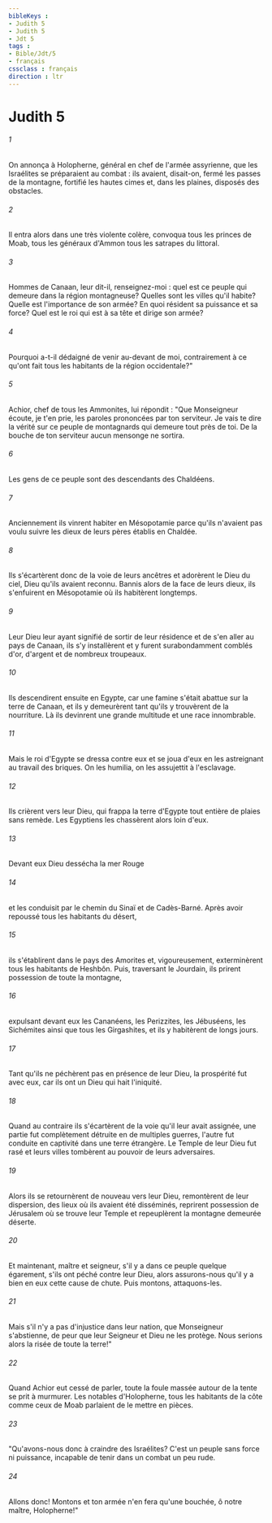 ```yaml
---
bibleKeys : 
- Judith 5
- Judith 5
- Jdt 5
tags : 
- Bible/Jdt/5
- français
cssclass : français
direction : ltr
---
```


# Judith 5

###### 1
On annonça à Holopherne, général en chef de l'armée assyrienne, que les Israélites se préparaient au combat : ils avaient, disait-on, fermé les passes de la montagne, fortifié les hautes cimes et, dans les plaines, disposés des obstacles.
###### 2
Il entra alors dans une très violente colère, convoqua tous les princes de Moab, tous les généraux d'Ammon tous les satrapes du littoral.
###### 3
Hommes de Canaan, leur dit-il, renseignez-moi : quel est ce peuple qui demeure dans la région montagneuse? Quelles sont les villes qu'il habite? Quelle est l'importance de son armée? En quoi résident sa puissance et sa force? Quel est le roi qui est à sa tête et dirige son armée?
###### 4
Pourquoi a-t-il dédaigné de venir au-devant de moi, contrairement à ce qu'ont fait tous les habitants de la région occidentale?"
###### 5
Achior, chef de tous les Ammonites, lui répondit : "Que Monseigneur écoute, je t'en prie, les paroles prononcées par ton serviteur. Je vais te dire la vérité sur ce peuple de montagnards qui demeure tout près de toi. De la bouche de ton serviteur aucun mensonge ne sortira.
###### 6
Les gens de ce peuple sont des descendants des Chaldéens.
###### 7
Anciennement ils vinrent habiter en Mésopotamie parce qu'ils n'avaient pas voulu suivre les dieux de leurs pères établis en Chaldée.
###### 8
Ils s'écartèrent donc de la voie de leurs ancêtres et adorèrent le Dieu du ciel, Dieu qu'ils avaient reconnu. Bannis alors de la face de leurs dieux, ils s'enfuirent en Mésopotamie où ils habitèrent longtemps.
###### 9
Leur Dieu leur ayant signifié de sortir de leur résidence et de s'en aller au pays de Canaan, ils s'y installèrent et y furent surabondamment comblés d'or, d'argent et de nombreux troupeaux.
###### 10
Ils descendirent ensuite en Egypte, car une famine s'était abattue sur la terre de Canaan, et ils y demeurèrent tant qu'ils y trouvèrent de la nourriture. Là ils devinrent une grande multitude et une race innombrable.
###### 11
Mais le roi d'Egypte se dressa contre eux et se joua d'eux en les astreignant au travail des briques. On les humilia, on les assujettit à l'esclavage.
###### 12
Ils crièrent vers leur Dieu, qui frappa la terre d'Egypte tout entière de plaies sans remède. Les Egyptiens les chassèrent alors loin d'eux.
###### 13
Devant eux Dieu dessécha la mer Rouge
###### 14
et les conduisit par le chemin du Sinaï et de Cadès-Barné. Après avoir repoussé tous les habitants du désert,
###### 15
ils s'établirent dans le pays des Amorites et, vigoureusement, exterminèrent tous les habitants de Heshbôn. Puis, traversant le Jourdain, ils prirent possession de toute la montagne,
###### 16
expulsant devant eux les Cananéens, les Perizzites, les Jébuséens, les Sichémites ainsi que tous les Girgashites, et ils y habitèrent de longs jours.
###### 17
Tant qu'ils ne péchèrent pas en présence de leur Dieu, la prospérité fut avec eux, car ils ont un Dieu qui hait l'iniquité.
###### 18
Quand au contraire ils s'écartèrent de la voie qu'il leur avait assignée, une partie fut complètement détruite en de multiples guerres, l'autre fut conduite en captivité dans une terre étrangère. Le Temple de leur Dieu fut rasé et leurs villes tombèrent au pouvoir de leurs adversaires.
###### 19
Alors ils se retournèrent de nouveau vers leur Dieu, remontèrent de leur dispersion, des lieux où ils avaient été disséminés, reprirent possession de Jérusalem où se trouve leur Temple et repeuplèrent la montagne demeurée déserte.
###### 20
Et maintenant, maître et seigneur, s'il y a dans ce peuple quelque égarement, s'ils ont péché contre leur Dieu, alors assurons-nous qu'il y a bien en eux cette cause de chute. Puis montons, attaquons-les.
###### 21
Mais s'il n'y a pas d'injustice dans leur nation, que Monseigneur s'abstienne, de peur que leur Seigneur et Dieu ne les protège. Nous serions alors la risée de toute la terre!"
###### 22
Quand Achior eut cessé de parler, toute la foule massée autour de la tente se prit à murmurer. Les notables d'Holopherne, tous les habitants de la côte comme ceux de Moab parlaient de le mettre en pièces.
###### 23
"Qu'avons-nous donc à craindre des Israélites? C'est un peuple sans force ni puissance, incapable de tenir dans un combat un peu rude.
###### 24
Allons donc! Montons et ton armée n'en fera qu'une bouchée, ô notre maître, Holopherne!"
